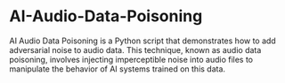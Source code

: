 # AI-Audio-Data-Poisoning
AI Audio Data Poisoning is a Python script that demonstrates how to add adversarial noise to audio data. This technique, known as audio data poisoning, involves injecting imperceptible noise into audio files to manipulate the behavior of AI systems trained on this data.
